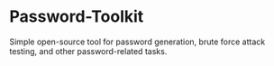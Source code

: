 # Password-Toolkit
Simple open-source tool for password generation, brute force attack testing, and other password-related tasks.

